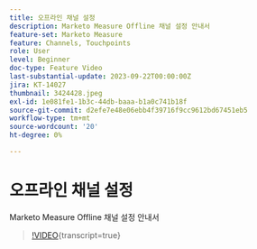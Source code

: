 ```yaml
---
title: 오프라인 채널 설정
description: Marketo Measure Offline 채널 설정 안내서
feature-set: Marketo Measure
feature: Channels, Touchpoints
role: User
level: Beginner
doc-type: Feature Video
last-substantial-update: 2023-09-22T00:00:00Z
jira: KT-14027
thumbnail: 3424428.jpeg
exl-id: 1e081fe1-1b3c-44db-baaa-b1a0c741b18f
source-git-commit: d2efe7e48e06ebb4f39716f9cc9612bd67451eb5
workflow-type: tm+mt
source-wordcount: '20'
ht-degree: 0%

---
```


# 오프라인 채널 설정

Marketo Measure Offline 채널 설정 안내서

>[!VIDEO](https://video.tv.adobe.com/v/3424428/?learn=on){transcript=true}
